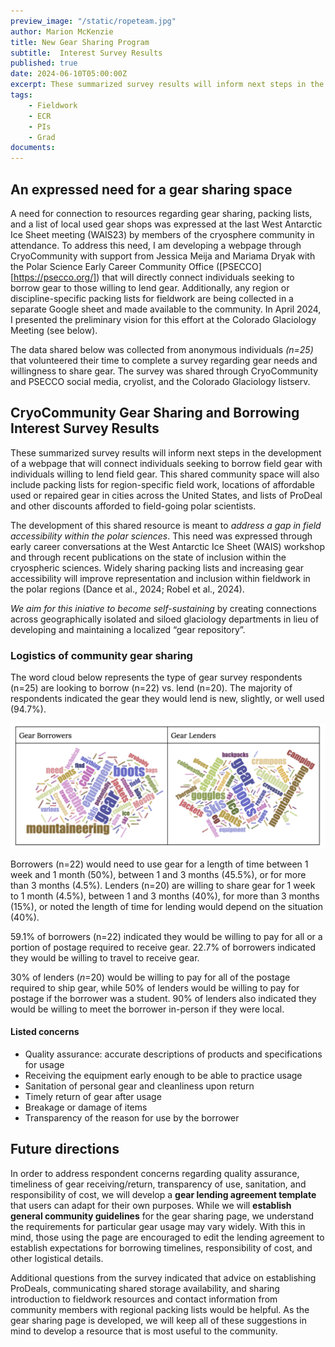 ```yaml
---
preview_image: "/static/ropeteam.jpg"
author: Marion McKenzie
title: New Gear Sharing Program
subtitle:  Interest Survey Results
published: true
date: 2024-06-10T05:00:00Z
excerpt: These summarized survey results will inform next steps in the development of a CryoCommiunity Gear Sharing webpage to connect borrowers and lenders of field gear. This shared community space will also include packing lists, gear repair, and ProDeals.
tags: 
    - Fieldwork
    - ECR
    - PIs
    - Grad
documents:
---
```

## An expressed need for a gear sharing space

A need for connection to resources regarding gear sharing, packing lists, and a list of local used gear shops was expressed at the last West Antarctic Ice Sheet meeting (WAIS23) by members of the cryosphere community in attendance. To address this need, I am developing a webpage through CryoCommunity with support from Jessica Meija and Mariama Dryak with the Polar Science Early Career Community Office ([PSECCO][https://psecco.org/]) that will directly connect individuals seeking to borrow gear to those willing to lend gear. Additionally, any region or discipline-specific packing lists for fieldwork are being collected in a separate Google sheet and made available to the community. In April 2024, I presented the preliminary vision for this effort at the Colorado Glaciology Meeting (see below).

<!-- ![](/static/gearsharing_poster.jpg) -->

The data shared below was collected from anonymous individuals *(n=25)* that volunteered their time to complete a survey regarding gear needs and willingness to share gear. The survey was shared through CryoCommunity and PSECCO social media, cryolist, and the Colorado Glaciology listserv.

## CryoCommunity Gear Sharing and Borrowing Interest Survey Results

These summarized survey results will inform next steps in the development of a webpage that will connect individuals seeking to borrow field gear with individuals willing to lend field gear. This shared community space will also include packing lists for region-specific field work, locations of affordable used or repaired gear in cities across the United States, and lists of ProDeal and other discounts afforded to field-going polar scientists.

The development of this shared resource is meant to *address a gap in field accessibility within the polar sciences*. This need was expressed through early career conversations at the West Antarctic Ice Sheet (WAIS) workshop and through recent publications on the state of inclusion within the cryospheric sciences. Widely sharing packing lists and increasing gear accessibility will improve representation and inclusion within fieldwork in the polar regions (Dance et al., 2024; Robel et al., 2024).

*We aim for this iniative to become self-sustaining* by creating connections across geographically isolated and siloed glaciology departments in lieu of developing and maintaining a localized “gear repository”.

### Logistics of community gear sharing

The word cloud below represents the type of gear survey respondents (n=25) are looking to borrow (n=22) vs. lend (n=20). The majority of respondents indicated the gear they would lend is new, slightly, or well used (94.7%).

![](/static/gearsharing_survey.png)

Borrowers (n=22) would need to use gear for a length of time between 1 week and 1 month (50%), between 1 and 3 months (45.5%), or for more than 3 months (4.5%). Lenders (n=20) are willing to share gear for 1 week to 1 month (4.5%), between 1 and 3 months (40%), for more than 3 months (15%), or noted the length of time for lending would depend on the situation (40%).

59.1% of borrowers (n=22) indicated they would be willing to pay for all or a portion of postage required to receive gear. 22.7% of borrowers indicated they would be willing to travel to receive gear.

30% of lenders (*n*=20) would be willing to pay for all of the postage required to ship gear, while 50% of lenders would be willing to pay for postage if the borrower was a student. 90% of lenders also indicated they would be willing to meet the borrower in-person if they were local.

#### Listed concerns

- Quality assurance: accurate descriptions of products and specifications for usage
- Receiving the equipment early enough to be able to practice usage
- Sanitation of personal gear and cleanliness upon return
- Timely return of gear after usage
- Breakage or damage of items
- Transparency of the reason for use by the borrower
  
## Future directions

In order to address respondent concerns regarding quality assurance, timeliness of gear receiving/return, transparency of use, sanitation, and responsibility of cost, we will develop a **gear lending agreement template** that users can adapt for their own purposes. While we will **establish general community guidelines** for the gear sharing page, we understand the requirements for particular gear usage may vary widely. With this in mind, those using the page are encouraged to edit the lending agreement to establish expectations for borrowing timelines, responsibility of cost, and other logistical details.

Additional questions from the survey indicated that advice on establishing ProDeals, communicating shared storage availability, and sharing introduction to fieldwork resources and contact information from community members with regional packing lists would be helpful. As the gear sharing page is developed, we will keep all of these suggestions in mind to develop a resource that is most useful to the community.
